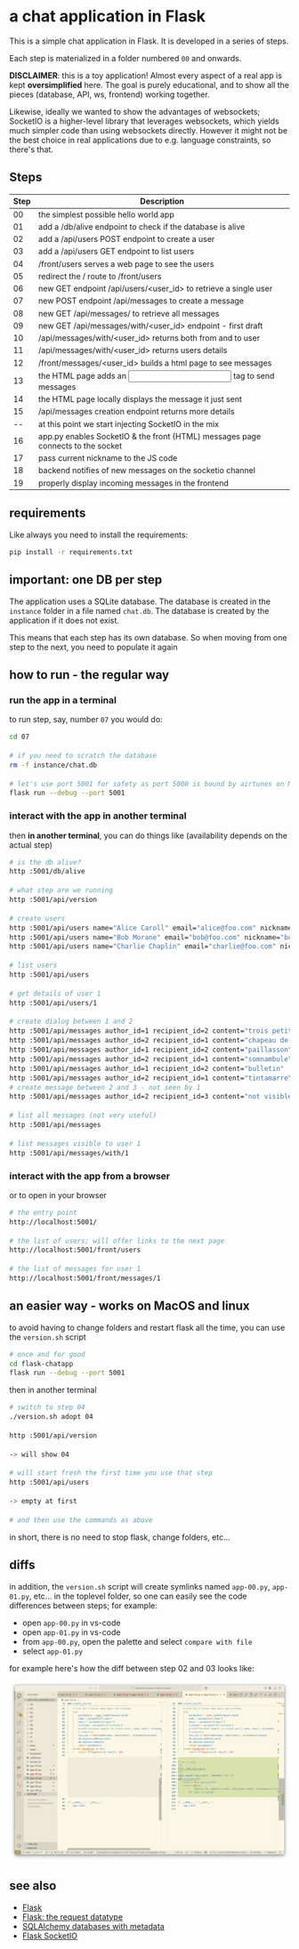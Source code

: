 # a chat application in Flask

This is a simple chat application in Flask. It is developed in a series of
steps.

Each step is materialized in a folder numbered `00` and onwards.

**DISCLAIMER**: this is a toy application! Almost every aspect of a real app is kept **oversimplified** here.
The goal is purely educational, and to show all the pieces (database, API, ws, frontend) working together.

Likewise, ideally we wanted to show the advantages of websockets; SocketIO is a
higher-level library that leverages websockets, which yields much simpler code
than using websockets directly. However it might not be the best choice in real
applications due to e.g. language constraints, so there's that.

## Steps

| Step | Description |
| --- | --- |
| 00 | the simplest possible hello world app
| 01 | add a /db/alive endpoint to check if the database is alive
| 02 | add a /api/users POST endpoint to create a user
| 03 | add a /api/users GET endpoint to list users
| 04 | /front/users serves a web page to see the users
| 05 | redirect the / route to /front/users
| 06 | new GET endpoint /api/users/<user_id> to retrieve a single user
| 07 | new POST endpoint /api/messages to create a message
| 08 | new GET /api/messages/ to retrieve all messages
| 09 | new GET /api/messages/with/<user_id> endpoint - first draft
| 10 | /api/messages/with/<user_id> returns both from and to user
| 11 | /api/messages/with/<user_id> returns users details
| 12 | /front/messages/<user_id> builds a html page to see messages
| 13 | the HTML page adds an <input> tag to send messages
| 14 | the HTML page locally displays the message it just sent
| 15 | /api/messages creation endpoint returns more details
| -- | at this point we start injecting SocketIO in the mix
| 16 | app.py enables SocketIO & the front (HTML) messages page connects to the socket
| 17 | pass current nickname to the JS code
| 18 | backend notifies of new messages on the socketio channel
| 19 | properly display incoming messages in the frontend

## requirements

Like always you need to install the requirements:

```bash
pip install -r requirements.txt
```

## important: one DB per step

The application uses a SQLite database. The database is created in the
`instance` folder in a file named `chat.db`. The database is created by the
application if it does not exist.

This means that each step has its own database. So when moving from one step to
the next, you need to populate it again


## how to run - the regular way

### run the app in a terminal

to run step, say, number `07` you would do:

```bash
cd 07

# if you need to scratch the database
rm -f instance/chat.db

# let's use port 5001 for safety as port 5000 is bound by airtunes on MacOS
flask run --debug --port 5001
```

### interact with the app in another terminal

then **in another terminal**, you can do things like (availability depends on the actual step)

```bash
# is the db alive?
http :5001/db/alive

# what step are we running
http :5001/api/version

# create users
http :5001/api/users name="Alice Caroll" email="alice@foo.com" nickname="alice"
http :5001/api/users name="Bob Morane" email="bob@foo.com" nickname="bob"
http :5001/api/users name="Charlie Chaplin" email="charlie@foo.com" nickname="charlie"

# list users
http :5001/api/users

# get details of user 1
http :5001/api/users/1

# create dialog between 1 and 2
http :5001/api/messages author_id=1 recipient_id=2 content="trois petits chats"
http :5001/api/messages author_id=2 recipient_id=1 content="chapeau de paille"
http :5001/api/messages author_id=1 recipient_id=2 content="paillasson"
http :5001/api/messages author_id=2 recipient_id=1 content="somnambule"
http :5001/api/messages author_id=1 recipient_id=2 content="bulletin"
http :5001/api/messages author_id=2 recipient_id=1 content="tintamarre"
# create message between 2 and 3 - not seen by 1
http :5001/api/messages author_id=2 recipient_id=3 content="not visible by 1"

# list all messages (not very useful)
http :5001/api/messages

# list messages visible to user 1
http :5001/api/messages/with/1
```

### interact with the app from  a browser

or to open in your browser

```bash
# the entry point
http://localhost:5001/

# the list of users; will offer links to the next page
http://localhost:5001/front/users

# the list of messages for user 1
http://localhost:5001/front/messages/1
```

## an easier way - works on MacOS and linux

to avoid having to change folders and restart flask all the time, you can use the `version.sh` script

```bash
# once and for good
cd flask-chatapp
flask run --debug --port 5001
```

then in another terminal

```bash
# switch to step 04
./version.sh adopt 04

http :5001/api/version

-> will show 04

# will start fresh the first time you use that step
http :5001/api/users

-> empty at first

# and then use the commands as above
```

in short, there is no need to stop flask, change folders, etc...

## diffs

in addition, the `version.sh` script will create symlinks named `app-00.py`, `app-01.py`, etc... in the toplevel folder, so one can easily see the code differences between steps; for example:

- open `app-00.py` in vs-code
- open `app-01.py` in vs-code
- from `app-00.py`, open the palette and select `compare with file`
- select `app-01.py`

for example here's how the diff between step 02 and 03 looks like:

![alt text](README-diff.png)

## see also

* [Flask](https://flask.palletsprojects.com/en/stable/quickstart/)
* [Flask: the request datatype](https://tedboy.github.io/flask/interface_api.incoming_request_data.html#flask.Request.data)
* [SQLAlchemy databases with metadata](https://docs.sqlalchemy.org/en/20/core/metadata.html)
* [Flask SocketIO](https://flask-socketio.readthedocs.io/en/latest/getting_started.html)
